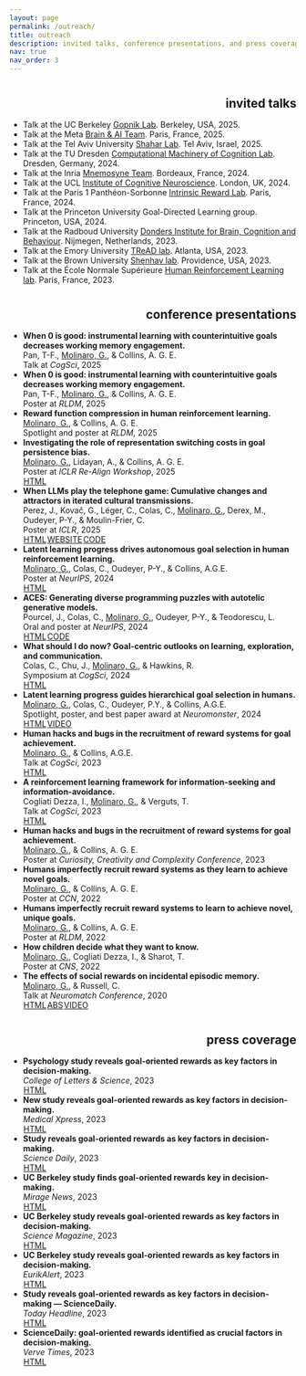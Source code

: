 ```yaml
---
layout: page
permalink: /outreach/
title: outreach
description: invited talks, conference presentations, and press coverage
nav: true
nav_order: 3
---
```

<style>
a {
	color: var(--global-theme-color);
}

a:hover {
	color: var(--global-theme-color);
	text-decoration: underline;
}

a.btn {
	color: var(--global-text-color);
	border: 1px solid var(--global-text-color);
	margin-left: 0;
}

a.btn:hover {
    border:1px solid var(--global-hover-color);
    color: var(--global-hover-color);
}

a.btn-sm{
    padding:.15rem .05rem;
    font-size:.875rem;
    line-height:1;
    border-radius:.2rem
}

a.z-depth-0 {
    -webkit-box-shadow:none !important;
    box-shadow:none !important
    }

a.btn:hover {
	color: var(--global-hover-color);
	border-color: var(--global-hover-color);
}

h2.category {
	color: var(--global-divider-color);
	border-bottom: 1px solid var(--global-divider-color);
	padding-top: 0.5rem;
	margin-top: 2rem;
	margin-bottom: 1rem;
	text-align: right;
}

h2.category a {
    color: inherit;
    text-decoration: none;
}

h2.category a:hover {
    text-decoration: none;
    color: inherit;
}
</style>

<h2 class="category"><a id="invited talks" href=".#invited talks">invited talks</a></h2>
<ul>
    <li>Talk at the UC Berkeley <a href="https://www.gopniklab.berkeley.edu/" target="_blank">Gopnik Lab</a>. Berkeley, USA, 2025.</li>
    <li>Talk at the Meta <a href="https://ai.meta.com/research/" target="_blank">Brain &#38; AI Team</a>. Paris, France, 2025.</li>
    <li>Talk at the Tel Aviv University <a href="https://www.shahar-lab.com/" target="_blank">Shahar Lab</a>. Tel Aviv, Israel, 2025.</li>
    <li>Talk at the TU Dresden <a href="https://shervinsafavi.github.io/cmclab/" target="_blank">Computational Machinery of Cognition Lab</a>. Dresden, Germany, 2024.</li>
    <li>Talk at the Inria <a href="https://team.inria.fr/mnemosyne/" target="_blank">Mnemosyne Team</a>. Bordeaux, France, 2024.</li>
    <li>Talk at the UCL <a href="https://www.ucl.ac.uk/icn/institute-cognitive-neuroscience" target="_blank">Institute of Cognitive Neuroscience</a>. London, UK, 2024.</li>
    <li>Talk at the Paris 1 Panthéon-Sorbonne <a href="https://bastienblain.weebly.com/intrinsic-reward-lab.html" target="_blank">Intrinsic Reward Lab</a>. Paris, France, 2024.</li>
    <li>Talk at the Princeton University Goal-Directed Learning group. Princeton, USA, 2024.</li>
    <li>Talk at the Radboud University <a href="https://www.ru.nl/donders/" target="_blank">Donders Institute for Brain, Cognition and Behaviour</a>. Nijmegen, Netherlands, 2023.</li>
    <li>Talk at the Emory University <a href="https://www.treadlab.org/" target="_blank">TReAD lab</a>. Atlanta, USA, 2023.</li>
    <li>Talk at the Brown University <a href="https://www.shenhavlab.org/" target="_blank">Shenhav lab</a>. Providence, USA, 2023.</li>
    <li>Talk at the École Normale Supérieure <a href="https://lnc2.dec.ens.fr/en/human-reinforcement-learning" target="_blank">Human Reinforcement Learning lab</a>. Paris, France, 2023.</li>
</ul>

<h2 class="category"><a id="conference presentations" href=".#conference presentations">conference presentations</a></h2>
<ul>
    <li><b>When 0 is good: instrumental learning with counterintuitive goals decreases working memory engagement.</b><br>Pan, T-F., <u>Molinaro, G.</u>, & Collins, A. G. E.<br>Talk at <i>CogSci</i>, 2025</li>
    <li><b>When 0 is good: instrumental learning with counterintuitive goals decreases working memory engagement.</b><br>Pan, T-F., <u>Molinaro, G.</u>, & Collins, A. G. E.<br>Poster at <i>RLDM</i>, 2025</li>
    <li><b>Reward function compression in human reinforcement learning.</b><br><u>Molinaro, G.</u>, & Collins, A. G. E.<br>Spotlight and poster at <i>RLDM</i>, 2025</li>
    <li><b>Investigating the role of representation switching costs in goal persistence bias.</b><br><u>Molinaro, G.</u>, Lidayan, A., & Collins, A. G. E.<br>Poster at <i>ICLR Re-Align Workshop</i>, 2025 <br><a class="btn btn-sm z-depth-0" role="button" href="https://openreview.net/forum?id=odTK4tps2C" target="_blank" >HTML</a></li>
    <li><b>When LLMs play the telephone game: Cumulative changes and attractors in iterated cultural transmissions.</b><br>Perez, J., Kovač, G., Léger, C., Colas, C., <u>Molinaro, G.</u>, Derex, M., Oudeyer, P-Y., & Moulin-Frier, C.<br>Poster at <i>ICLR</i>, 2025 <br><a class="btn btn-sm z-depth-0" role="button" href="https://openreview.net/forum?id=fN8yLc3eA7" target="_blank" >HTML</a><a class="btn btn-sm z-depth-0" role="button" href="https://sites.google.com/view/llms-play-telephone" target="_blank">WEBSITE</a><a class="btn btn-sm z-depth-0" role="button" href="https://github.com/flowersteam/TelephoneGameLLM" target="_blank">CODE</a></li>
    <li><b>Latent learning progress drives autonomous goal selection in human reinforcement learning.</b><br><u>Molinaro, G.</u>, Colas, C., Oudeyer, P-Y., & Collins, A.G.E.<br>Poster at <i>NeurIPS</i>, 2024 <br><a class="btn btn-sm z-depth-0" role="button" href="https://openreview.net/forum?id=GbqzN9HiUC" target="_blank">HTML</a></li>
    <li><b>ACES: Generating diverse programming puzzles with autotelic generative models.</b><br>Pourcel, J., Colas, C., <u>Molinaro, G.</u>, Oudeyer, P-Y., & Teodorescu, L.<br>Oral and poster at <i>NeurIPS</i>, 2024 <br><a class="btn btn-sm z-depth-0" role="button" href="https://openreview.net/forum?id=GbqzN9HiUC" target="_blank">HTML</a><a class="btn btn-sm z-depth-0" role="button" href="https://github.com/flowersteam/aces" target="_blank">CODE</a></li>
    <li><b>What should I do now? Goal-centric outlooks on learning, exploration, and communication.</b><br>Colas, C., Chu, J., <u>Molinaro, G.</u>, & Hawkins, R.<br>Symposium at <i>CogSci</i>, 2024 <br><a class="btn btn-sm z-depth-0" role="button" href="https://escholarship.org/uc/item/9jp371jr" target="_blank">HTML</a></li>
    <li><b>Latent learning progress guides hierarchical goal selection in humans.</b><br><u>Molinaro, G.</u>, Colas, C., Oudeyer, P.Y., & Collins, A.G.E.<br>Spotlight, poster, and best paper award at <i>Neuromonster</i>, 2024  <br><a class="btn btn-sm z-depth-0" role="button" href="https://openreview.net/forum?id=GbqzN9HiUC" target="_blank">HTML</a><a class="btn btn-sm z-depth-0" role="button" href="https://youtu.be/fkPt9a5OvTs?si=wU_G8B0UxiAcKwUS" target="_blank">VIDEO</a></li>
    <li><b>Human hacks and bugs in the recruitment of reward systems for goal achievement.</b><br><u>Molinaro, G.</u>, & Collins, A.G.E.<br>Talk at <i>CogSci</i>, 2023 <br><a class="btn btn-sm z-depth-0" role="button" href="https://escholarship.org/uc/item/3j9533hq" target="_blank">HTML</a></li>
    <li><b>A reinforcement learning framework for information-seeking and information-avoidance.</b><br>Cogliati Dezza, I., <u>Molinaro, G.</u>, & Verguts, T.<br>Talk at <i>CogSci</i>, 2023 <br><a class="btn btn-sm z-depth-0" role="button" href="https://escholarship.org/uc/item/71d9j52c" target="_blank">HTML</a></li>
    <li><b>Human hacks and bugs in the recruitment of reward systems for goal achievement.</b><br><u>Molinaro, G.</u>, & Collins, A. G. E.<br>Poster at <i>Curiosity, Creativity and Complexity Conference</i>, 2023</li>
    <li><b>Humans imperfectly recruit reward systems as they learn to achieve novel goals.</b><br><u>Molinaro, G.</u>, & Collins, A. G. E.<br>Poster at <i>CCN</i>, 2022</li>
    <li><b>Humans imperfectly recruit reward systems to learn to achieve novel, unique goals.</b><br><u>Molinaro, G.</u>, & Collins, A. G. E.<br>Poster at <i>RLDM</i>, 2022</li>
    <li><b>How children decide what they want to know.</b><br><u>Molinaro, G.</u>, Cogliati Dezza, I., & Sharot, T.<br>Poster at <i>CNS</i>, 2022</li>
    <li><b>The effects of social rewards on incidental episodic memory.</b><br><u>Molinaro, G.</u>, & Russell, C.<br>Talk at <i>Neuromatch Conference</i>, 2020 <br><a class="btn btn-sm z-depth-0" role="button" href="https://psyarxiv.com/7xrct/" target="_blank">HTML</a><a class="btn btn-sm z-depth-0" role="button" href="https://neuromatch.io/abstract/?submission_id=recet8YEcwdOjH2y3" target="_blank">ABS</a><a class="btn btn-sm z-depth-0" role="button" href="https://www.youtube.com/watch?v=pWVt1uKSZYk&t=35s&ab_channel=NeuromatchConference" target="_blank">VIDEO</a></li>
</ul>

<h2 class="category"><a id="press coverage" href=".#press coverage">press coverage</a></h2>
<ul>
    <li><b>Psychology study reveals goal-oriented rewards as key factors in decision-making.</b><br><i>College of Letters & Science</i>, 2023 <br><a class="btn btn-sm z-depth-0" role="button" href="https://ls.berkeley.edu/news/psychology-study-reveals-goal-oriented-rewards-key-factors-decision-making" target="_blank">HTML</a></li>
    <li><b>New study reveals goal-oriented rewards as key factors in decision-making.</b><br><i>Medical Xpress</i>, 2023 <br><a class="btn btn-sm z-depth-0" role="button" href="https://medicalxpress.com/news/2023-07-reveals-goal-oriented-rewards-key-factors.html" target="_blank">HTML</a></li>
    <li><b>Study reveals goal-oriented rewards as key factors in decision-making.</b><br><i>Science Daily</i>, 2023 <br><a class="btn btn-sm z-depth-0" role="button" href="https://www.sciencedaily.com/releases/2023/07/230718164229.htm" target="_blank">HTML</a></li>
    <li><b>UC Berkeley study finds goal-oriented rewards key in decision-making.</b><br><i>Mirage News</i>, 2023 <br><a class="btn btn-sm z-depth-0" role="button" href="https://www.miragenews.com/uc-berkeley-study-finds-goal-oriented-rewards-1049196/" target="_blank">HTML</a></li>
    <li><b>UC Berkeley study reveals goal-oriented rewards as key factors in decision-making.</b><br><i>Science Magazine</i>, 2023 <br><a class="btn btn-sm z-depth-0" role="button" href="https://scienmag.com/uc-berkeley-study-reveals-goal-oriented-rewards-as-key-factors-in-decision-making/" target="_blank">HTML</a></li>
    <li><b>UC Berkeley study reveals goal-oriented rewards as key factors in decision-making.</b><br><i>EurikAlert</i>, 2023 <br><a class="btn btn-sm z-depth-0" role="button" href="https://www.eurekalert.org/news-releases/995996" target="_blank">HTML</a></li>
    <li><b>Study reveals goal-oriented rewards as key factors in decision-making — ScienceDaily.</b><br><i>Today Headline</i>, 2023 <br><a class="btn btn-sm z-depth-0" role="button" href="https://todayheadline.co/study-reveals-goal-oriented-rewards-as-key-factors-in-decision-making-sciencedaily/" target="_blank">HTML</a></li>
    <li><b>ScienceDaily: goal-oriented rewards identified as crucial factors in decision-making.</b><br><i>Verve Times</i>, 2023 <br><a class="btn btn-sm z-depth-0" role="button" href="https://vervetimes.com/sciencedaily-goal-oriented-rewards-identified-as-crucial-factors-in-decision-making/" target="_blank">HTML</a></li>
</ul>


